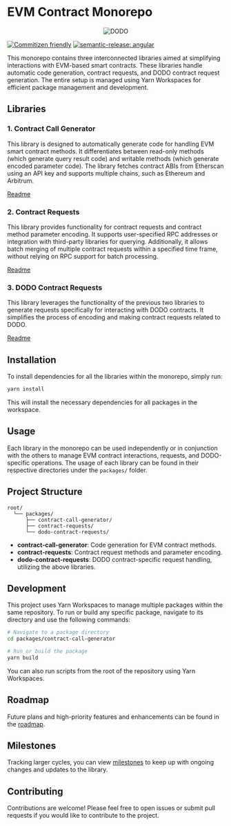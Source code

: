 # EVM Contract Monorepo

<p align="center">
  <a>
    <img src="https://i.postimg.cc/W4q937Db/Logo.png" alt="DODO" />
  </a>
</p>

[![Commitizen friendly](https://img.shields.io/badge/commitizen-friendly-brightgreen.svg)](http://commitizen.github.io/cz-cli/)
[![semantic-release: angular](https://img.shields.io/badge/semantic--release-angular-e10079?logo=semantic-release)](https://github.com/semantic-release/semantic-release)

This monorepo contains three interconnected libraries aimed at simplifying interactions with EVM-based smart contracts. These libraries handle automatic code generation, contract requests, and DODO contract request generation. The entire setup is managed using Yarn Workspaces for efficient package management and development.

## Libraries

### 1. **Contract Call Generator**

This library is designed to automatically generate code for handling EVM smart contract methods. It differentiates between read-only methods (which generate query result code) and writable methods (which generate encoded parameter code). The library fetches contract ABIs from Etherscan using an API key and supports multiple chains, such as Ethereum and Arbitrum.

[Readme](https://github.com/DODOEX/contract-request/tree/main/packages/contract-call-generate#contract-call-generator)

### 2. **Contract Requests**

This library provides functionality for contract requests and contract method parameter encoding. It supports user-specified RPC addresses or integration with third-party libraries for querying. Additionally, it allows batch merging of multiple contract requests within a specified time frame, without relying on RPC support for batch processing.

[Readme](https://github.com/DODOEX/contract-request/tree/main/packages/contract-request#contract-requests-library)

### 3. **DODO Contract Requests**

This library leverages the functionality of the previous two libraries to generate requests specifically for interacting with DODO contracts. It simplifies the process of encoding and making contract requests related to DODO.

[Readme](https://github.com/DODOEX/contract-request/tree/main/packages/dodo-contract-request#dodo-contract-request)

## Installation

To install dependencies for all the libraries within the monorepo, simply run:

```bash
yarn install
```

This will install the necessary dependencies for all packages in the workspace.

## Usage

Each library in the monorepo can be used independently or in conjunction with the others to manage EVM contract interactions, requests, and DODO-specific operations. The usage of each library can be found in their respective directories under the `packages/` folder.

## Project Structure

```
root/
  └── packages/
      ├── contract-call-generator/
      ├── contract-requests/
      └── dodo-contract-requests/
```

- **contract-call-generator**: Code generation for EVM contract methods.
- **contract-requests**: Contract request methods and parameter encoding.
- **dodo-contract-requests**: DODO contract-specific request handling, utilizing the above libraries.

## Development

This project uses Yarn Workspaces to manage multiple packages within the same repository. To run or build any specific package, navigate to its directory and use the following commands:

```bash
# Navigate to a package directory
cd packages/contract-call-generator

# Run or build the package
yarn build
```

You can also run scripts from the root of the repository using Yarn Workspaces.

## Roadmap

Future plans and high-priority features and enhancements can be found in the [roadmap](https://github.com/orgs/DODOEX/projects/1/views/1?layout=board&visibleFields=%5B%22Title%22%2C%22Assignees%22%2C%22Status%22%2C139022602%2C%22Labels%22%5D).

## Milestones

Tracking larger cycles, you can view [milestones](https://github.com/DODOEX/contract-request/milestones) to keep up with ongoing changes and updates to the library.

## Contributing

Contributions are welcome! Please feel free to open issues or submit pull requests if you would like to contribute to the project.

